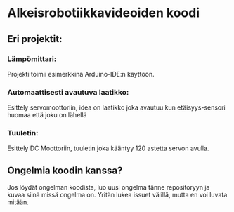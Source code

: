 # Alkeisrobotiikkavideoiden koodi
## Eri projektit:
### Lämpömittari:
Projekti toimii esimerkkinä Arduino-IDE:n käyttöön.
### Automaattisesti avautuva laatikko:
Esittely servomoottoriin, idea on laatikko joka avautuu kun etäisyys-sensori huomaa että joku on lähellä
### Tuuletin:
Esittely DC Moottoriin, tuuletin joka kääntyy 120 astetta servon avulla.
## Ongelmia koodin kanssa?
Jos löydät ongelman koodista, luo uusi ongelma tänne repositoryyn 
ja kuvaa siinä missä ongelma on. Yritän lukea issuet välillä, mutta en voi luvata mitään.
